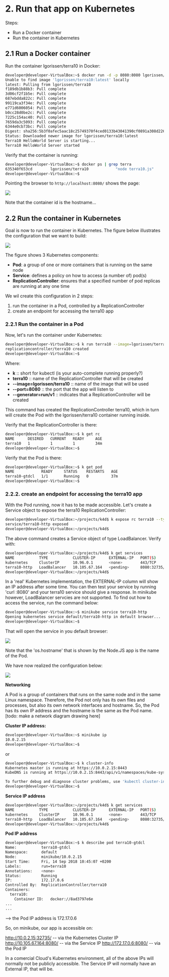 # 2. Run that app on Kubernetes

Steps:
- Run a Docker container
- Run the container in Kubernetes

## 2.1 Run a Docker container

Run the container lgorissen/terra10 in Docker:

```bash
developer@developer-VirtualBox:~$ docker run -d -p 8080:8080 lgorissen/terra10
Unable to find image 'lgorissen/terra10:latest' locally
latest: Pulling from lgorissen/terra10
f189db1b88b3: Pull complete 
3d06cf2f1b5e: Pull complete 
687ebdda822c: Pull complete 
99119ca3f34e: Pull complete 
e771d6006054: Pull complete 
b0cc28d0be2c: Pull complete 
7225c154ac40: Pull complete 
7659da3c5093: Pull complete 
6344e0cb73bc: Pull complete 
Digest: sha256:5b3f0afec5aac18c25749370f4ced0133b43041390cf0891a308d2261df97e7b
Status: Downloaded newer image for lgorissen/terra10:latest
Terra10 HelloWorld Server is starting...
Terra10 HelloWorld Server started
```
Verify that the container is running:

```bash
developer@developer-VirtualBox:~$ docker ps | grep terra
635340f653cd        lgorissen/terra10            "node terra10.js"        39 seconds ago      Up 37 seconds       0.0.0.0:8080->8080/tcp                                               jovial_kare
developer@developer-VirtualBox:~$ 
```

Pointing the browser to `http://localhost:8080/` shows the page:

![](img/lab2-dashboard.png)

Note that the container id is the hostname...


## 2.2 Run the container in Kubernetes


Goal is now to run the container in Kubernetes. The figure below illustrates the configuration that we want to build:

![](img/lab2-configuration.png)

The figure shows 3 Kubernetes components:
- **Pod**: a group of one or more containers that is running on the same node
- **Service**: defines a policy on how to access (a number of) pod(s)
- **ReplicationController**: ensures that a specified number of pod replicas are running at any one time

We wil create this configuration in 2 steps:
1. run the container in a Pod, controlled by a ReplicationController
2. create an endpoint for accessing the terra10 app

### 2.2.1 Run the container in a Pod
Now, let's run the container under Kubernetes:
```bash
developer@developer-VirtualBox:~$ k run terra10 --image=lgorissen/terra10 --port=8080 --generator=run/v1
replicationcontroller/terra10 created
developer@developer-VirtualBox:~$ 
```
Where:
- **k** ::  short for kubectl (is your auto-complete running properly?)
- **terra10** :: name of the ReplicationController that will be created
- **--image=lgorissen/terra10** :: name of the image that will be used
- **--port=8080** :: the port that the app will listen to
- **--generator=run/v1** :: indicates that a ReplicationController will be created

This command has created the ReplicationController terra10, which in turn will create the Pod with the lgorissen/terra10 container running inside.

Verify that the ReplicationController is there:
```bash
developer@developer-VirtualBox:~$ k get rc
NAME      DESIRED   CURRENT   READY     AGE
terra10   1         1         1         34m
developer@developer-VirtualBox:~$
```
Verify that the Pod is there:

```bash
developer@developer-VirtualBox:~$ k get pod
NAME            READY     STATUS    RESTARTS   AGE
terra10-gtdcl   1/1       Running   0          37m
developer@developer-VirtualBox:~$ 
```
### 2.2.2. create an endpoint for accessing the terra10 app

With the Pod running, now it has to be made accessible. Let's create a Service object to expose the terra10 ReplicationController:
```bash
developer@developer-VirtualBox:~/projects/k4d$ k expose rc terra10 --type=LoadBalancer --name terra10-http
service/terra10-http exposed
developer@developer-VirtualBox:~/projects/k4d$ 
```
The above command creates a Service object of type LoadBalancer. Verify with:
```bash
developer@developer-VirtualBox:~/projects/k4d$ k get services
NAME           TYPE           CLUSTER-IP      EXTERNAL-IP   PORT(S)          AGE
kubernetes     ClusterIP      10.96.0.1       <none>        443/TCP          50d
terra10-http   LoadBalancer   10.105.67.164   <pending>     8080:32735/TCP   16m
developer@developer-VirtualBox:~/projects/k4d$ 
```

In a 'real' Kubernetes implementation, the EXTERNAL-IP column will show an IP address after some time. You can then test your service by running 'curl <external-ip-address>:8080' and your terra10 service should give a response.
In minikube however, LoadBalancer servcies are not supported. To find out how to access the service, run the command below:
```bash
developer@developer-VirtualBox:~$ minikube service terra10-http
Opening kubernetes service default/terra10-http in default browser...
developer@developer-VirtualBox:~$ 
```
That will open the service in you default browser:

![](img/lab2-browser-pod.png)

Note that the 'os.hostname' that is shown by the Node.JS app is the name of the Pod.

We have now realized the configuration below:

![](img/lab2-configuration-realized.png)


**Networking**

A Pod is a group of containers that runs on the same node and in the same Linux namespace. Therefore, the Pod not only has its own files and processes, but also its own network interfaces and hostname. So, the Pod has its own IP address and the hostname is the same as the Pod name. 
[todo: make a network diagram drawing here]

**Cluster IP address:**
```bash
developer@developer-VirtualBox:~$ minikube ip
10.0.2.15
developer@developer-VirtualBox:~$
```
or

```bash
developer@developer-VirtualBox:~$ k cluster-info
Kubernetes master is running at https://10.0.2.15:8443
KubeDNS is running at https://10.0.2.15:8443/api/v1/namespaces/kube-system/services/kube-dns:dns/proxy

To further debug and diagnose cluster problems, use 'kubectl cluster-info dump'.
developer@developer-VirtualBox:~$
```
**Service IP address**
```bash
developer@developer-VirtualBox:~/projects/k4d$ k get services
NAME           TYPE           CLUSTER-IP      EXTERNAL-IP   PORT(S)          AGE
kubernetes     ClusterIP      10.96.0.1       <none>        443/TCP          50d
terra10-http   LoadBalancer   10.105.67.164   <pending>     8080:32735/TCP   16m
developer@developer-VirtualBox:~/projects/k4d$ 
```
**Pod IP address**
```bash
developer@developer-VirtualBox:~$ k describe pod terra10-gtdcl 
Name:           terra10-gtdcl
Namespace:      default
Node:           minikube/10.0.2.15
Start Time:     Fri, 14 Sep 2018 10:45:07 +0200
Labels:         run=terra10
Annotations:    <none>
Status:         Running
IP:             172.17.0.6
Controlled By:  ReplicationController/terra10
Containers:
  terra10:
    Container ID:   docker://8ad3797e6e
...
...	
```
--> the Pod IP address is 172.17.0.6


So, on minikube, our app is accessible on:

http://10.0.2.15:32735/ -- via the Kubernetes Cluster IP
http://10.105.67.164:8080/ -- via the Service IP
http://172.17.0.6:8080/ -- via the Pod IP

In a comercial Cloud's Kubernetes environment, all of the above IPs will normally not be publicly accessible. The Service IP will normally have an External IP, that will be.


